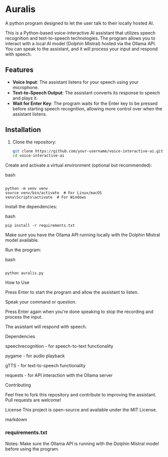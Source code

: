# Auralis
A python program designed to let the user talk to their locally hosted AI.

This is a Python-based voice-interactive AI assistant that utilizes speech recognition and text-to-speech technologies. The program allows you to interact with a local AI model (Dolphin Mistral) hosted via the Ollama API. You can speak to the assistant, and it will process your input and respond with speech.

## Features
- **Voice Input**: The assistant listens for your speech using your microphone.
- **Text-to-Speech Output**: The assistant converts its response to speech and plays it.
- **Wait for Enter Key**: The program waits for the Enter key to be pressed before starting speech recognition, allowing more control over when the assistant listens.

## Installation

1. Clone the repository:

   ```bash
   git clone https://github.com/your-username/voice-interactive-ai.git
   cd voice-interactive-ai
Create and activate a virtual environment (optional but recommended):

bash
```

python -m venv venv
source venv/bin/activate  # For Linux/macOS
venv\Scripts\activate  # For Windows
```
Install the dependencies:

bash
```
pip install -r requirements.txt
```

Make sure you have the Ollama API running locally with the Dolphin Mistral model available.

Run the program:

bash
```

python auralis.py
```
How to Use

Press Enter to start the program and allow the assistant to listen.

Speak your command or question.

Press Enter again when you’re done speaking to stop the recording and process the input.

The assistant will respond with speech.

Dependencies

speechrecognition - for speech-to-text functionality

pygame - for audio playback

gTTS - for text-to-speech functionality

requests - for API interaction with the Ollama server

Contributing

Feel free to fork this repository and contribute to improving the assistant. Pull requests are welcome!

License
This project is open-source and available under the MIT License.

markdown


### **requirements.txt**

Notes:
Make sure the Ollama API is running with the Dolphin Mistral model before using the program.
